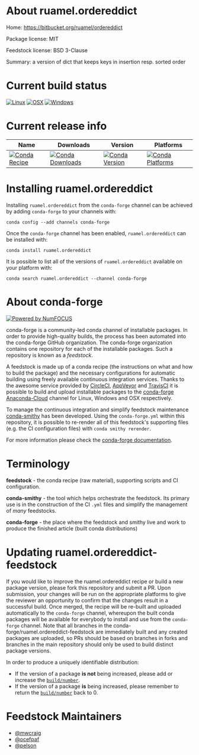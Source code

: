 <!--
# -*- mode: jinja -*-
-->

About ruamel.ordereddict
========================

Home: https://bitbucket.org/ruamel/ordereddict

Package license: MIT

Feedstock license: BSD 3-Clause

Summary: a version of dict that keeps keys in insertion resp. sorted order



Current build status
====================

[![Linux](https://img.shields.io/circleci/project/github/conda-forge/ruamel.ordereddict-feedstock/master.svg?label=Linux)](https://circleci.com/gh/conda-forge/ruamel.ordereddict-feedstock)
[![OSX](https://img.shields.io/travis/conda-forge/ruamel.ordereddict-feedstock/master.svg?label=macOS)](https://travis-ci.org/conda-forge/ruamel.ordereddict-feedstock)
[![Windows](https://img.shields.io/appveyor/ci/conda-forge/ruamel-ordereddict-feedstock/master.svg?label=Windows)](https://ci.appveyor.com/project/conda-forge/ruamel-ordereddict-feedstock/branch/master)

Current release info
====================

| Name | Downloads | Version | Platforms |
| --- | --- | --- | --- |
| [![Conda Recipe](https://img.shields.io/badge/recipe-ruamel.ordereddict-green.svg)](https://anaconda.org/conda-forge/ruamel.ordereddict) | [![Conda Downloads](https://img.shields.io/conda/dn/conda-forge/ruamel.ordereddict.svg)](https://anaconda.org/conda-forge/ruamel.ordereddict) | [![Conda Version](https://img.shields.io/conda/vn/conda-forge/ruamel.ordereddict.svg)](https://anaconda.org/conda-forge/ruamel.ordereddict) | [![Conda Platforms](https://img.shields.io/conda/pn/conda-forge/ruamel.ordereddict.svg)](https://anaconda.org/conda-forge/ruamel.ordereddict) |

Installing ruamel.ordereddict
=============================

Installing `ruamel.ordereddict` from the `conda-forge` channel can be achieved by adding `conda-forge` to your channels with:

```
conda config --add channels conda-forge
```

Once the `conda-forge` channel has been enabled, `ruamel.ordereddict` can be installed with:

```
conda install ruamel.ordereddict
```

It is possible to list all of the versions of `ruamel.ordereddict` available on your platform with:

```
conda search ruamel.ordereddict --channel conda-forge
```


About conda-forge
=================

[![Powered by NumFOCUS](https://img.shields.io/badge/powered%20by-NumFOCUS-orange.svg?style=flat&colorA=E1523D&colorB=007D8A)](http://numfocus.org)

conda-forge is a community-led conda channel of installable packages.
In order to provide high-quality builds, the process has been automated into the
conda-forge GitHub organization. The conda-forge organization contains one repository
for each of the installable packages. Such a repository is known as a *feedstock*.

A feedstock is made up of a conda recipe (the instructions on what and how to build
the package) and the necessary configurations for automatic building using freely
available continuous integration services. Thanks to the awesome service provided by
[CircleCI](https://circleci.com/), [AppVeyor](https://www.appveyor.com/)
and [TravisCI](https://travis-ci.org/) it is possible to build and upload installable
packages to the [conda-forge](https://anaconda.org/conda-forge)
[Anaconda-Cloud](https://anaconda.org/) channel for Linux, Windows and OSX respectively.

To manage the continuous integration and simplify feedstock maintenance
[conda-smithy](https://github.com/conda-forge/conda-smithy) has been developed.
Using the ``conda-forge.yml`` within this repository, it is possible to re-render all of
this feedstock's supporting files (e.g. the CI configuration files) with ``conda smithy rerender``.

For more information please check the [conda-forge documentation](https://conda-forge.org/docs/).

Terminology
===========

**feedstock** - the conda recipe (raw material), supporting scripts and CI configuration.

**conda-smithy** - the tool which helps orchestrate the feedstock.
                   Its primary use is in the construction of the CI ``.yml`` files
                   and simplify the management of *many* feedstocks.

**conda-forge** - the place where the feedstock and smithy live and work to
                  produce the finished article (built conda distributions)


Updating ruamel.ordereddict-feedstock
=====================================

If you would like to improve the ruamel.ordereddict recipe or build a new
package version, please fork this repository and submit a PR. Upon submission,
your changes will be run on the appropriate platforms to give the reviewer an
opportunity to confirm that the changes result in a successful build. Once
merged, the recipe will be re-built and uploaded automatically to the
`conda-forge` channel, whereupon the built conda packages will be available for
everybody to install and use from the `conda-forge` channel.
Note that all branches in the conda-forge/ruamel.ordereddict-feedstock are
immediately built and any created packages are uploaded, so PRs should be based
on branches in forks and branches in the main repository should only be used to
build distinct package versions.

In order to produce a uniquely identifiable distribution:
 * If the version of a package **is not** being increased, please add or increase
   the [``build/number``](https://conda.io/docs/user-guide/tasks/build-packages/define-metadata.html#build-number-and-string).
 * If the version of a package **is** being increased, please remember to return
   the [``build/number``](https://conda.io/docs/user-guide/tasks/build-packages/define-metadata.html#build-number-and-string)
   back to 0.

Feedstock Maintainers
=====================

* [@mwcraig](https://github.com/mwcraig/)
* [@ocefpaf](https://github.com/ocefpaf/)
* [@pelson](https://github.com/pelson/)

